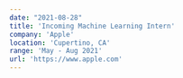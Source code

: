 ```yaml
---
date: "2021-08-28"
title: 'Incoming Machine Learning Intern'
company: 'Apple'
location: 'Cupertino, CA'
range: 'May - Aug 2021'
url: 'https://www.apple.com'
---
```

